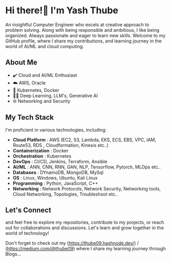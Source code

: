 # Hi there!👋 I'm Yash Thube


An insightful Computer Engineer who excels at creative approach to problem solving. Along with being responsible and ambitious, I like being organized. Always
passionate and eager to learn new skills. 
Welcome to my GitHub profile, where I share my contributions, and learning journey in the world of AI/ML and cloud computing.

## About Me

- ✔️ Cloud and AI/ML Enthusiast
- ☁️ AWS, Oracle
- 🐳 Kubernetes, Docker 
- 🧑‍💻 Deep Learning, LLM's, Generative AI
- 🌐 Networking and Security 

## My Tech Stack

I'm proficient in various technologies, including:

- **Cloud Platform**   : AWS (EC2, S3, Lambda, EKS, ECS, EBS, VPC, IAM, Route53, RDS , Cloudformation, Kinesis etc..)
- **Containerization** : Docker
- **Orchestration**    : Kubernetes
- **DevOps**           : CI/CD, Jenkins, Terraform, Ansible
- **AI/ML**            : ANN, CNN, RNN, GAN, NLP, Tensorflow, Pytorch, MLOps etc..
- **Databases**        : DYnamoDB, MongoDB, MySql
- **OS**               : Linux, Windows, Ubuntu, Kali Linux
- **Programming**      : Python, JavaScript, C++
- **Networking**       : Network Protocols, Network Security, Networking tools, Cloud Networking, Topologies, Troubleshoot etc..

## Let's Connect
and feel free to explore my repositories, contribute to my projects, or reach out for collaborations and discussions. Let's learn and grow together in the world of technology!

Don't forget to check out my (https://thube09.hashnode.dev/) / (https://medium.com/@thube09) where I share my learning journey through Blogs...




